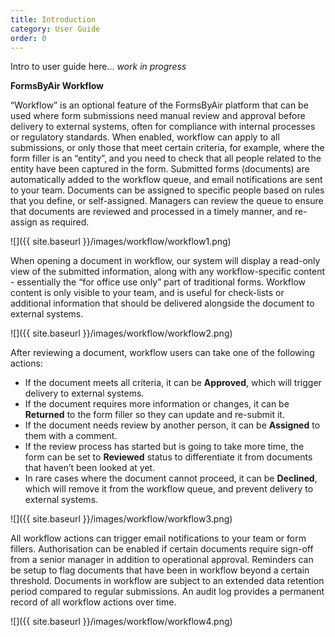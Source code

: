 ```yaml
---
title: Introduction
category: User Guide
order: 0
---
```


Intro to user guide here...
*work in progress*

**FormsByAir Workflow**  

“Workflow” is an optional feature of the FormsByAir platform that can be used where form submissions need manual review and approval before delivery to external systems, often for compliance with internal processes or regulatory standards.
When enabled, workflow can apply to all submissions, or only those that meet certain criteria, for example, where the form filler is an “entity”, and you need to check that all people related to the entity have been captured in the form.
Submitted forms (documents) are automatically added to the workflow queue, and email notifications are sent to your team. Documents can be assigned to specific people based on rules that you define, or self-assigned. Managers can review the queue to ensure that documents are reviewed and processed in a timely manner, and re-assign as required.

![]({{ site.baseurl }}/images/workflow/workflow1.png)

When opening a document in workflow, our system will display a read-only view of the submitted information, along with any workflow-specific content - essentially the “for office use only” part of traditional forms. Workflow content is only visible to your team, and is useful for check-lists or additional information that should be delivered alongside the document to external systems.

![]({{ site.baseurl }}/images/workflow/workflow2.png)

After reviewing a document, workflow users can take one of the following actions:
  * If the document meets all criteria, it can be **Approved**, which will trigger delivery to external systems.
  * If the document requires more information or changes, it can be **Returned** to the form filler so they can update and re-submit it.
  * If the document needs review by another person, it can be **Assigned** to them with a comment.
  * If the review process has started but is going to take more time, the form can be set to **Reviewed** status to differentiate it from documents that haven’t been looked at yet.
  * In rare cases where the document cannot proceed, it can be **Declined**, which will remove it from the workflow queue, and prevent delivery to external systems.

  ![]({{ site.baseurl }}/images/workflow/workflow3.png)

 All workflow actions can trigger email notifications to your team or form fillers.
Authorisation can be enabled if certain documents require sign-off from a senior manager in addition to operational approval.
Reminders can be setup to flag documents that have been in workflow beyond a certain threshold. Documents in workflow are subject to an extended data retention period compared to regular submissions.
An audit log provides a permanent record of all workflow actions over time.

![]({{ site.baseurl }}/images/workflow/workflow4.png)